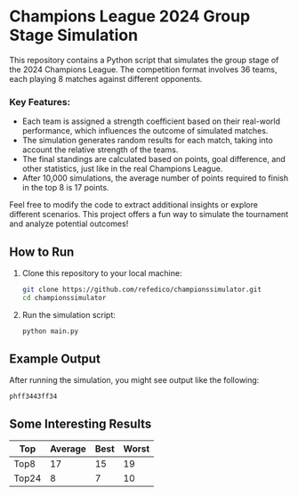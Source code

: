 # Champions League 2024 Group Stage Simulation

This repository contains a Python script that simulates the group stage of the 2024 Champions League. The competition format involves 36 teams, each playing 8 matches against different opponents.

### Key Features:
- Each team is assigned a strength coefficient based on their real-world performance, which influences the outcome of simulated matches.
- The simulation generates random results for each match, taking into account the relative strength of the teams.
- The final standings are calculated based on points, goal difference, and other statistics, just like in the real Champions League.
- After 10,000 simulations, the average number of points required to finish in the top 8 is 17 points.

Feel free to modify the code to extract additional insights or explore different scenarios. This project offers a fun way to simulate the tournament and analyze potential outcomes!

## How to Run

1. Clone this repository to your local machine:
   ```bash
   git clone https://github.com/refedico/championssimulator.git
   cd championssimulator
2. Run the simulation script:
   ```bash
   python main.py

## Example Output

After running the simulation, you might see output like the following: 
```yalm
phff3443ff34
```

## Some Interesting Results
| Top | Average | Best | Worst
|----------|-----------|-----------|-----------|
| Top8   | 17  | 15  |19  |
| Top24   | 8  | 7  |10  |


